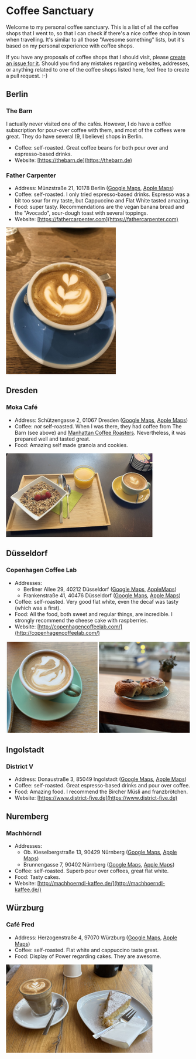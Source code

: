 # Coffee Sanctuary

Welcome to my personal coffee sanctuary. This is a list of all the coffee shops that I went to, so that I can check if there's a nice coffee shop in town when travelling. 
It's similar to all those "Awesome something" lists, but it's based on my personal experience with coffee shops. 

If you have any proposals of coffee shops that I should visit, please [create an issue for it](https://github.com/programming-wolf/coffee-sanctuary/issues/new). Should you find any mistakes regarding websites, addresses, or anything related to one of the coffee shops listed here, feel free to create a pull request. :-)

## Berlin
### The Barn
I actually never visited one of the cafés. However, I do have a coffee subscription for pour-over coffee with them, and most of the coffees were great. 
They do have several (9, I believe) shops in Berlin. 
* Coffee: self-roasted. Great coffee beans for both pour over and espresso-based drinks. 
* Website: [https://thebarn.de](https://thebarn.de)

### Father Carpenter
* Address: Münzstraße 21, 10178 Berlin ([Google Maps](https://goo.gl/maps/jDM9FEXEsEazmqqf8), [Apple Maps](https://maps.apple.com/?address=M%C3%BCnzstra%C3%9Fe%2021,%20Mitte,%2010178%20Berlin,%20Germany&ll=52.524799,13.406807&q=M%C3%BCnzstra%C3%9Fe%2021))
* Coffee: self-roasted. I only tried espresso-based drinks. Espresso was a bit too sour for my taste, but Cappuccino and Flat White tasted amazing.
* Food: super tasty. Recommendations are the vegan banana bread and the "Avocado", sour-dough toast with several toppings.
* Website: [https://fathercarpenter.com](https://fathercarpenter.com)

<img src="img/father_carpenter.jpeg" alt="Image of a flat white with a flower latte art in a blue cappuccino cup." width="300"/>


## Dresden
### Moka Café
* Address: Schützengasse 2, 01067 Dresden ([Google Maps](https://goo.gl/maps/e2D4xYavoAg4JmBU8), [Apple Maps](https://maps.apple.com/?address=Sch%C3%BCtzengasse%202,%2001067%20Dresden,%20Germany&ll=51.054467,13.727288&q=Sch%C3%BCtzengasse%202))
* Coffee: _not_ self-roasted. When I was there, they had coffee from The Barn (see above) and [Manhattan Coffee Roasters](https://manhattancoffeeroasters.com). Nevertheless, it was prepared well and tasted great. 
* Food: Amazing self made granola and cookies.
<img src="img/moka_cafe.jpeg" alt="Image of a flat white with a flower latte art, a cup of fresh orange juice and selfmade granola with bananas and raspberries." width="400"/>


## Düsseldorf
### Copenhagen Coffee Lab
* Addresses:
  * Berliner Allee 29, 40212 Düsseldorf ([Google Maps](https://goo.gl/maps/YkpnVNYAvkQNRhWJ6), [AppleMaps](https://maps.apple.com/?address=Berliner%20Allee%2029,%2040212%20D%C3%BCsseldorf,%20Germany&ll=51.223222,6.782331&q=Berliner%20Allee%2029))
  * Frankenstraße 41, 40476 Düsseldorf ([Google Maps](https://goo.gl/maps/BExNtNTqgApzsDT16), [Apple Maps](https://maps.apple.com/?address=Frankenstra%C3%9Fe%2041,%2040476%20D%C3%BCsseldorf,%20Germany&ll=51.250157,6.781686&q=Frankenstra%C3%9Fe%2041))
* Coffee: self-roasted. Very good flat white, even the decaf was tasty (which was a first). 
* Food: All the food, both sweet and regular things, are incredible. I strongly recommend the cheese cake with raspberries. 
* Website: [http://copenhagencoffeelab.com/](http://copenhagencoffeelab.com/)

<div style="display: flex">
<div style="flex:50%; padding:2px"><img src="img/copenhagen_lab_01.jpeg" alt="Image of a flat white with an attempt of a swan latte art" width=250px/>
</div>
<div style="flex:50%; padding:2px"><img src="img/copenhagen_lab_02.jpeg" alt="Image of two pastries (one with chocolate and marzipan, one is a currant bun) on a turquoise plate, with a blurry background." width=250px/>
</div>
</div>

## Ingolstadt
### District V
* Address: Donaustraße 3, 85049 Ingolstadt ([Google Maps](https://goo.gl/maps/jGBwNxFWz6hbivQb8), [Apple Maps](https://maps.apple.com/?address=Donaustra%C3%9Fe%203,%2085049%20Ingolstadt,%20Germany&ll=48.761820,11.425360&q=Donaustra%C3%9Fe%203))
* Coffee: self-roasted. Great espresso-based drinks and pour over coffee.
* Food: Amazing food. I recommend the Bircher Müsli and franzbrötchen.
* Website: [https://www.district-five.de](https://www.district-five.de)

## Nuremberg
### Machhörndl
* Addresses:
  * Ob. Kieselbergstraße 13, 90429 Nürnberg ([Google Maps](https://goo.gl/maps/gLGqCtaBJ9U4N2Vt8), [Apple Maps](https://maps.apple.com/?address=Obere%20Kieselbergstra%C3%9Fe%2013,%2090429%20Nuremberg,%20Germany&ll=49.450121,11.060282&q=Obere%20Kieselbergstra%C3%9Fe%2013))
  * Brunnengasse 7, 90402 Nürnberg ([Google Maps](https://goo.gl/maps/r7WDnJyFm2Btjwzt7), [Apple Maps](https://maps.apple.com/?address=Brunnengasse%207,%2090402%20Nuremberg,%20Germany&ll=49.450373,11.076990&q=Brunnengasse%207))
* Coffee: self-roasted. Superb pour over coffees, great flat white.
* Food: Tasty cakes.
* Website: [http://machhoerndl-kaffee.de/](http://machhoerndl-kaffee.de/)

## Würzburg
### Café Fred
* Address: Herzogenstraße 4, 97070 Würzburg ([Google Maps](https://goo.gl/maps/Ks7wnVgan7NpSyjW7), [Apple Maps](https://maps.apple.com/?address=Herzogenstra%C3%9Fe%204,%2097070%20W%C3%BCrzburg,%20Germany&ll=49.795478,9.932332&q=Herzogenstra%C3%9Fe%204))
* Coffee: self-roasted. Flat white and cappuccino taste great.
* Food: Display of Power regarding cakes. They are awesome.
<img src="img/cafe_fred.jpeg" alt="Image of a flat white with a tulip latte art in a glass and a piece of lemon ricotta cake on a white plate." width="400"/>


